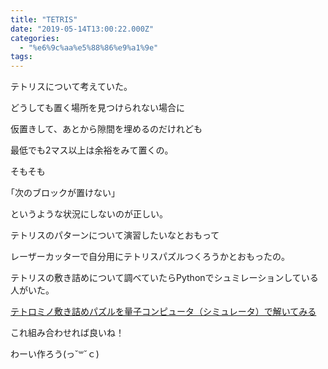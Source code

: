 ```yaml
---
title: "TETRIS"
date: "2019-05-14T13:00:22.000Z"
categories: 
  - "%e6%9c%aa%e5%88%86%e9%a1%9e"
tags: 
---
```


テトリスについて考えていた。

どうしても置く場所を見つけられない場合に

仮置きして、あとから隙間を埋めるのだけれども

最低でも2マス以上は余裕をみて置くの。

そもそも

｢次のブロックが置けない｣

というような状況にしないのが正しい。

テトリスのパターンについて演習したいなとおもって

レーザーカッターで自分用にテトリスパズルつくろうかとおもったの。

テトリスの敷き詰めについて調べていたらPythonでシュミレーションしている人がいた。

[テトロミノ敷き詰めパズルを量子コンピュータ（シミュレータ）で解いてみる](https://qiita.com/AsaEagle/items/ba4fb3414fcc415cca3e)

これ組み合わせれば良いね！

わーい作ろう(っ˘꒳˘ｃ)
